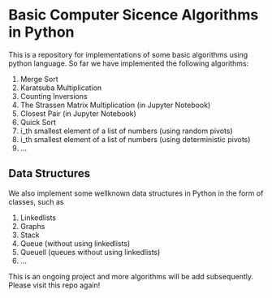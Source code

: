 # Basic Computer Sicence Algorithms in Python
This is a repository for implementations of some basic algorithms using python language.
So far we have implemented the following algorithms:
1. Merge Sort
2. Karatsuba Multiplication 
3. Counting Inversions
4. The Strassen Matrix Multiplication (in Jupyter Notebook)
5. Closest Pair (in Jupyter Notebook)
6. Quick Sort
7. i_th smallest element of a list of numbers (using random pivots)
8. i_th smallest element of a list of numbers (using deterministic pivots)
9. ...
## Data Structures
We also implement some wellknown data structures in Python in the form of classes, such as
1. Linkedlists
2. Graphs
3. Stack
4. Queue (without using linkedlists)
5. Queuell  (queues without using linkedlists) 
6. ...

This is an ongoing project and more algorithms will be add subsequently. Please visit this repo again!
